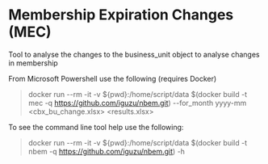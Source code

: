 # Membership Expiration Changes  (MEC)

Tool to analyse the changes to the business_unit object to analyse changes in membership

From Microsoft Powershell use the following (requires Docker)
> docker run --rm -it -v ${pwd}:/home/script/data $(docker build -t mec -q https://github.com/iguzu/nbem.git) --for_month yyyy-mm <cbx_bu_change.xlsx> <results.xlsx>

To see the command line tool help use the following:

> docker run --rm -it -v ${pwd}:/home/script/data $(docker build -t nbem -q https://github.com/iguzu/nbem.git) -h
> 